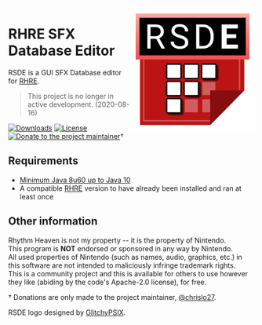 <img align="right" src="gui/src/main/resources/icon/256.png" height="256" width="256">

# RHRE SFX Database Editor

RSDE is a GUI SFX Database editor for [RHRE](https://github.com/chrislo27/RhythmHeavenRemixEditor).

> This project is no longer in active development. (2020-08-16)

[![Downloads](https://img.shields.io/github/downloads/chrislo27/RSDE/total.svg)](https://github.com/chrislo27/RSDE/releases)
[![License](https://img.shields.io/github/license/chrislo27/RSDE.svg)](https://github.com/chrislo27/RSDE/blob/master/LICENSE.txt)
[![Donate to the project maintainer](https://img.shields.io/badge/Donate-PayPal-blue.svg?logo=paypal)](https://www.paypal.com/cgi-bin/webscr?cmd=_s-xclick&hosted_button_id=VA45DPLCC4958)†

## Requirements
* [Minimum Java 8u60 up to Java 10](https://java.com/en/download/)
* A compatible [RHRE](https://github.com/chrislo27/RhythmHeavenRemixEditor) version to have already been installed and ran at least once

## Other information
Rhythm Heaven is not my property -- it is the property of Nintendo.<br>
This program is **NOT** endorsed or sponsored in any way by Nintendo.<br>
All used properties of Nintendo (such as names, audio, graphics, etc.) in this software are not intended to maliciously infringe trademark rights.<br>
This is a community project and this is available for others to use
however they like (abiding by the code's Apache-2.0 license), for free.

† Donations are only made to the project maintainer, [@chrislo27](https://github.com/chrislo27).

RSDE logo designed by [GlitchyPSIX](https://www.youtube.com/user/supermarioglitchy33/).<br>
